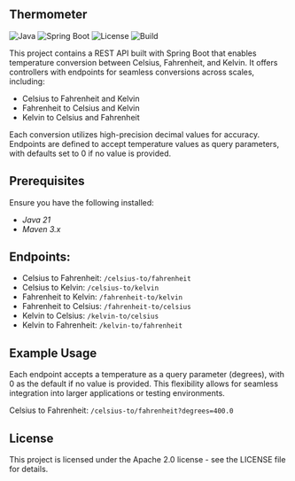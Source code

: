 ## Thermometer

![Java](https://img.shields.io/badge/Java-22-blue)
![Spring Boot](https://img.shields.io/badge/Spring_Boot-3.3-green)
![License](https://img.shields.io/badge/License-Apache2-yellow)
![Build](https://img.shields.io/badge/Build-Maven-red)

This project contains a REST API built with Spring Boot that enables temperature conversion between Celsius, Fahrenheit, and Kelvin. It offers controllers with endpoints for seamless conversions across scales, including:

- Celsius to Fahrenheit and Kelvin
- Fahrenheit to Celsius and Kelvin
- Kelvin to Celsius and Fahrenheit
  
Each conversion utilizes high-precision decimal values for accuracy. Endpoints are defined to accept temperature values as query parameters, with defaults set to 0 if no value is provided. 

## Prerequisites
Ensure you have the following installed:
- *Java 21*
- *Maven 3.x*

## Endpoints:
- Celsius to Fahrenheit:  ```/celsius-to/fahrenheit```
- Celsius to Kelvin:      ```/celsius-to/kelvin ```
- Fahrenheit to Kelvin:   ```/fahrenheit-to/kelvin ```
- Fahrenheit to Celsius:  ```/fahrenheit-to/celsius ```
- Kelvin to Celsius:      ```/kelvin-to/celsius ```
- Kelvin to Fahrenheit:   ```/kelvin-to/fahrenheit ```

## Example Usage
Each endpoint accepts a temperature as a query parameter (degrees), with 0 as the default if no value is provided. This flexibility allows for seamless integration into larger applications or testing environments.

Celsius to Fahrenheit:  ```/celsius-to/fahrenheit?degrees=400.0 ```

## License

This project is licensed under the  Apache 2.0 license - see the LICENSE file for details.
